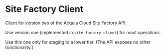 # Site Factory Client

Client for version two of the Acquia Cloud Site Factory API.

Use version one (implemented in `site-factory-client`) for most operations.

Use this one only for staging to a lower tier.  (The API exposes no other functionality.)